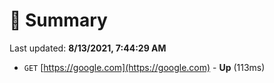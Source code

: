 # 📖 Summary
Last updated: **8/13/2021, 7:44:29 AM**

- `GET` [https://google.com](https://google.com) - **Up** (113ms)
